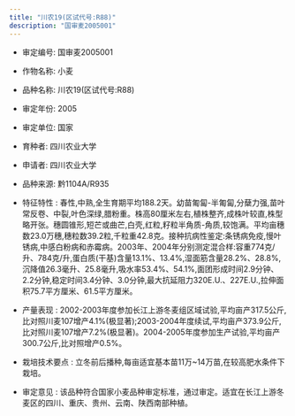 ```yaml
---
title: "川农19(区试代号:R88)"
description: "国审麦2005001"
---
```

* 审定编号:  国审麦2005001

*  作物名称:  小麦

*  品种名称:  川农19(区试代号:R88)

*  审定年份:  2005

*  审定单位:  国家

* 育种者:  四川农业大学

*  申请者:  四川农业大学

*  品种来源:  黔1104A/R935

*  特征特性 : 
春性,中熟,全生育期平均188.2天。幼苗匍匐-半匍匐,分蘖力强,苗叶常反卷、中裂,叶色深绿,腊粉重。株高80厘米左右,植株整齐,成株叶较直,株型略开张。穗圆锥形,短芒或曲芒,白壳,红粒,籽粒半角质-角质,较饱满。平均亩穗数23.0万穗,穗粒数39.2粒,千粒重42.8克。接种抗病性鉴定:条锈病免疫,慢叶锈病,中感白粉病和赤霉病。2003年、2004年分别测定混合样:容重774克/升、784克/升,蛋白质(干基)含量13.1%、13.4%,湿面筋含量28.2%、28.8%,沉降值26.3毫升、25.8毫升,吸水率53.4%、54.1%,面团形成时间2.9分钟、2.2分钟,稳定时间3.4分钟、3.0分钟,最大抗延阻力320E.U.、227E.U.,拉伸面积75.7平方厘米、61.5平方厘米。
 
*  产量表现 : 
2002-2003年度参加长江上游冬麦组区域试验,平均亩产317.5公斤,比对照川麦107增产4.1%(极显著);2003-2004年度续试,平均亩产373.9公斤,比对照川麦107增产7.2%(极显著)。2004-2005年度参加生产试验,平均亩产300.7公斤,比对照增产0.5%。

*  栽培技术要点 : 
立冬前后播种,每亩适宜基本苗11万~14万苗,在较高肥水条件下栽培。

*  审定意见 : 
该品种符合国家小麦品种审定标准，通过审定。适宜在长江上游冬麦区的四川、重庆、贵州、云南、陕西南部种植。
